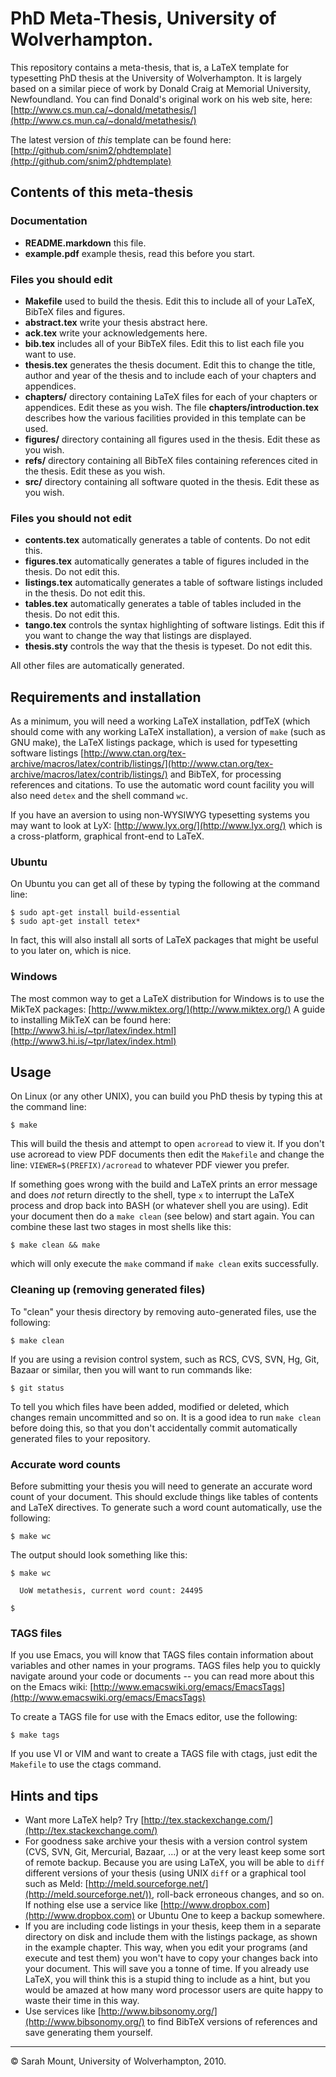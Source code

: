 
# PhD Meta-Thesis, University of Wolverhampton.

This repository contains a meta-thesis, that is, a LaTeX template for
typesetting PhD thesis at the University of Wolverhampton. It is
largely based on a similar piece of work by Donald Craig at Memorial
University, Newfoundland. You can find Donald's original work on his
web site, here: 
[http://www.cs.mun.ca/~donald/metathesis/](http://www.cs.mun.ca/~donald/metathesis/)

The latest version of _this_ template can be found here:
[http://github.com/snim2/phdtemplate](http://github.com/snim2/phdtemplate)


## Contents of this meta-thesis

### Documentation

  * **README.markdown** this file.
  * **example.pdf** example thesis, read this before you start.

### Files you should edit

  * **Makefile** used to build the thesis. Edit this to include all of
     your LaTeX, BibTeX files and figures.
  * **abstract.tex** write your thesis abstract here.
  * **ack.tex** write your acknowledgements here.
  * **bib.tex** includes all of your BibTeX files. Edit this to list
     each file you want to use.
  * **thesis.tex** generates the thesis document. Edit this to change
     the title, author and year of the thesis and to include each of
     your chapters and appendices.
  * **chapters/** directory containing LaTeX files for each of your
     chapters or appendices. Edit these as you wish. The file
     **chapters/introduction.tex** describes how the various
     facilities provided in this template can be used.
  * **figures/** directory containing all figures used in the
     thesis. Edit these as you wish.
  * **refs/** directory containing all BibTeX files containing
     references cited in the thesis. Edit these as you wish.
  * **src/** directory containing all software quoted in the
      thesis. Edit these as you wish.

### Files you should not edit

  * **contents.tex** automatically generates a table of contents. Do
     not edit this.
  * **figures.tex** automatically generates a table of figures included
     in the thesis. Do not edit this.
  * **listings.tex** automatically generates a table of software
     listings included in the thesis. Do not edit this.
  * **tables.tex** automatically generates a table of tables included
     in the thesis. Do not edit this.
  * **tango.tex** controls the syntax highlighting of software
     listings. Edit this if you want to change the way that listings
     are displayed.
  * **thesis.sty** controls the way that the thesis is typeset. Do not
     edit this.

All other files are automatically generated.


## Requirements and installation

As a minimum, you will need a working LaTeX installation, pdfTeX
(which should come with any working LaTeX installation), a version of
`make` (such as GNU make), the LaTeX listings package, which is used
for typesetting software listings
[http://www.ctan.org/tex-archive/macros/latex/contrib/listings/](http://www.ctan.org/tex-archive/macros/latex/contrib/listings/)
and BibTeX, for processing references and citations. To use the
automatic word count facility you will also need `detex` and the shell
command `wc`.

If you have an aversion to using non-WYSIWYG typesetting systems you
may want to look at LyX: [http://www.lyx.org/](http://www.lyx.org/)
which is a cross-platform, graphical front-end to LaTeX.

### Ubuntu

On Ubuntu you can get all of these by typing the following at the
command line:

    $ sudo apt-get install build-essential
    $ sudo apt-get install tetex*

In fact, this will also install all sorts of LaTeX packages that might
be useful to you later on, which is nice.

### Windows

The most common way to get a LaTeX distribution for Windows is to use
the MikTeX packages: [http://www.miktex.org/](http://www.miktex.org/)
A guide to installing MikTeX can be found here:
[http://www3.hi.is/~tpr/latex/index.html](http://www3.hi.is/~tpr/latex/index.html)


## Usage

On Linux (or any other UNIX), you can build you PhD thesis by typing
this at the command line:

    $ make

This will build the thesis and attempt to open `acroread` to view
it. If you don't use acroread to view PDF documents then edit the
`Makefile` and change the line: `VIEWER=$(PREFIX)/acroread` to
whatever PDF viewer you prefer.

If something goes wrong with the build and LaTeX prints an error
message and does _not_ return directly to the shell, type `x` to
interrupt the LaTeX process and drop back into BASH (or whatever shell
you are using). Edit your document then do a `make clean` (see below)
and start again. You can combine these last two stages in most shells
like this:

    $ make clean && make

which will only execute the `make` command if `make clean` exits
successfully. 

### Cleaning up (removing generated files)

To "clean" your thesis directory by removing auto-generated files, use
the following:

    $ make clean

If you are using a revision control system, such as RCS, CVS, SVN, Hg,
Git, Bazaar or similar, then you will want to run commands like:

    $ git status

To tell you which files have been added, modified or deleted, which
changes remain uncommitted and so on. It is a good idea to run `make
clean` before doing this, so that you don't accidentally commit
automatically generated files to your repository.

### Accurate word counts

Before submitting your thesis you will need to generate an accurate
word count of your document. This should exclude things like tables of
contents and LaTeX directives. To generate such a word count
automatically, use the following:

    $ make wc

The output should look something like this:

    $ make wc
    
      UoW metathesis, current word count: 24495
    
    $

### TAGS files

If you use Emacs, you will know that TAGS files contain information
about variables and other names in your programs. TAGS files help you
to quickly navigate around your code or documents -- you can read more
about this on the Emacs wiki:
[http://www.emacswiki.org/emacs/EmacsTags](http://www.emacswiki.org/emacs/EmacsTags)

To create a TAGS file for use with the Emacs editor, use the
following:

    $ make tags

If you use VI or VIM and want to create a TAGS file with ctags, just
edit the `Makefile` to use the ctags command.


## Hints and tips

  * Want more LaTeX help? Try
    [http://tex.stackexchange.com/](http://tex.stackexchange.com/)
  * For goodness sake archive your thesis with a version control
    system (CVS, SVN, Git, Mercurial, Bazaar, ...) or at the very
    least keep some sort of remote backup. Because you are using
    LaTeX, you will be able to `diff` different versions of your
    thesis (using UNIX `diff` or a graphical tool such as Meld:
    [http://meld.sourceforge.net/](http://meld.sourceforge.net/)), 
    roll-back erroneous changes, and so
    on. If nothing else use a service like 
    [http://www.dropbox.com](http://www.dropbox.com)
    or Ubuntu One to keep a backup somewhere.
  * If you are including code listings in your thesis, keep them in a
    separate directory on disk and include them with the listings
    package, as shown in the example chapter. This way, when you edit
    your programs (and execute and test them) you won't have to copy
    your changes back into your document. This will save you a tonne
    of time. If you already use LaTeX, you will think this is a stupid
    thing to include as a hint, but you would be amazed at how many
    word processor users are quite happy to waste their time in this
    way.  
  * Use services like [http://www.bibsonomy.org/](http://www.bibsonomy.org/)
    to find BibTeX versions of references and save generating them 
    yourself.

---------------------------------------

© Sarah Mount, University of Wolverhampton, 2010.

